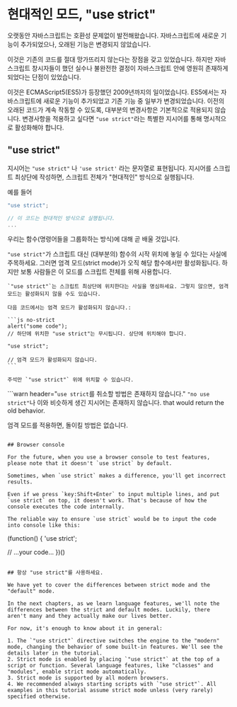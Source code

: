 # 현대적인 모드, "use strict"

오랫동안 자바스크립트는 호환성 문제없이 발전해왔습니다. 자바스크립트에 새로운 기능이 추가되었으나, 오래된 기능은 변경되지 않았습니다.

이것은 기존의 코드를 절대 망가뜨리지 않는다는 장점을 갖고 있었습니다. 하지만 자바스크립트 창시자들이 했던 실수나 불완전한 결정이 자바스크립트 안에 영원히 존재하게 되었다는 단점이 있었습니다.

이것은 ECMAScript5(ES5)가 등장했던 2009년까지의 일이었습니다. ES5에서는 자바스크립트에 새로운 기능이 추가되었고 기존 기능 중 일부가 변경되었습니다. 이전의 오래된 코드가 계속 작동할 수 있도록, 대부분의 변경사항은 기본적으로 적용되지 않습니다. 변경사항을 적용하고 싶다면 `"use strict"`라는 특별한 지시어를 통해 명시적으로 활성화해야 합니다.

## "use strict"

지시어는 `"use strict"` 나 `'use strict'` 라는 문자열로 표현됩니다. 지시어를 스크립트 최상단에 작성하면, 스크립트 전체가 "현대적인" 방식으로 실행됩니다.

예를 들어

```js
"use strict";

// 이 코드는 현대적인 방식으로 실행됩니다.
...
```

우리는 함수(명령어들을 그룹화하는 방식)에 대해 곧 배울 것입니다.

`"use strict"`가 스크립트 대신 (대부분의) 함수의 시작 위치에 놓일 수 있다는 사실에 주목하세요. 그러면 엄격 모드(strict mode)가 오직 해당 함수에서만 활성화됩니다. 하지만 보통 사람들은 이 모드를 스크립트 전체를 위해 사용합니다.


````warn header="\"use strict\"는 반드시 상단에 위치시키세요."
`"use strict"`는 스크립트 최상단에 위치한다는 사실을 명심하세요. 그렇지 않으면, 엄격 모드는 활성화되지 않을 수도 있습니다.

다음 코드에서는 엄격 모드가 활성화되지 않습니다.:

```js no-strict
alert("some code");
// 하단에 위치한 "use strict"는 무시됩니다. 상단에 위치해야 합니다.

"use strict";

// 엄격 모드가 활성화되지 않습니다.
```

주석만 `"use strict"` 위에 위치할 수 있습니다.
````

```warn header="`use strict`를 취소할 방법은 존재하지 않습니다."
`"no use strict"`나 이와 비슷하게 생긴 지시어는 존재하지 않습니다. that would return the old behavior.

엄격 모드를 적용하면, 돌이킬 방법은 없습니다.
```

## Browser console

For the future, when you use a browser console to test features, please note that it doesn't `use strict` by default.

Sometimes, when `use strict` makes a difference, you'll get incorrect results.

Even if we press `key:Shift+Enter` to input multiple lines, and put `use strict` on top, it doesn't work. That's because of how the console executes the code internally.

The reliable way to ensure `use strict` would be to input the code into console like this:

```
(function() {
  'use strict';

  // ...your code...
})()
```

## 항상 "use strict"를 사용하세요.

We have yet to cover the differences between strict mode and the "default" mode.

In the next chapters, as we learn language features, we'll note the differences between the strict and default modes. Luckily, there aren't many and they actually make our lives better.

For now, it's enough to know about it in general:

1. The `"use strict"` directive switches the engine to the "modern" mode, changing the behavior of some built-in features. We'll see the details later in the tutorial.
2. Strict mode is enabled by placing `"use strict"` at the top of a script or function. Several language features, like "classes" and "modules", enable strict mode automatically.
3. Strict mode is supported by all modern browsers.
4. We recommended always starting scripts with `"use strict"`. All examples in this tutorial assume strict mode unless (very rarely) specified otherwise.
